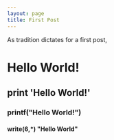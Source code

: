 ```yaml
---
layout: page
title: First Post
---
```


As tradition dictates for a first post,

# Hello World!

## print 'Hello World!'

### printf("Hello World!")

#### write(6,*) "Hello World"
